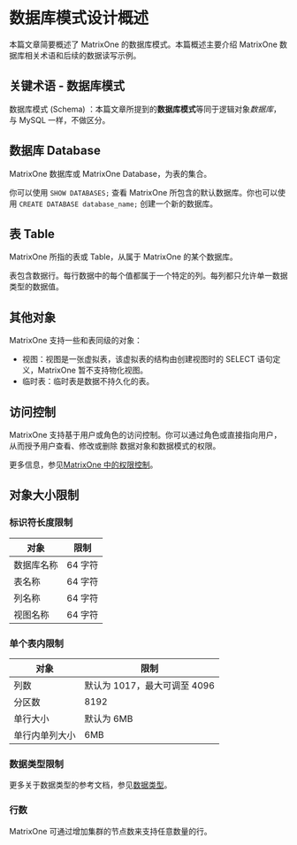 # 数据库模式设计概述

本篇文章简要概述了 MatrixOne 的数据库模式。本篇概述主要介绍 MatrixOne 数据库相关术语和后续的数据读写示例。

## 关键术语 - 数据库模式

数据库模式 (Schema) ：本篇文章所提到的**数据库模式**等同于逻辑对象*数据库*，与 MySQL 一样，不做区分。

## 数据库 Database

MatrixOne 数据库或 MatrixOne Database，为表的集合。

你可以使用 `SHOW DATABASES;` 查看 MatrixOne 所包含的默认数据库。你也可以使用 `CREATE DATABASE database_name;` 创建一个新的数据库。

## 表 Table

MatrixOne 所指的表或 Table，从属于 MatrixOne 的某个数据库。

表包含数据行。每行数据中的每个值都属于一个特定的列。每列都只允许单一数据类型的数据值。

## 其他对象

MatrixOne 支持一些和表同级的对象：

- 视图：视图是一张虚拟表，该虚拟表的结构由创建视图时的 SELECT 语句定义，MatrixOne 暂不支持物化视图。
- 临时表：临时表是数据不持久化的表。

## 访问控制

MatrixOne 支持基于用户或角色的访问控制。你可以通过角色或直接指向用户，从而授予用户查看、修改或删除 数据对象和数据模式的权限。

更多信息，参见[MatrixOne 中的权限控制](../../Security/about-privilege-management.md)。

## 对象大小限制

### 标识符长度限制

|对象|限制|
|---|---|
|数据库名称|64 字符|
|表名称|64 字符|
|列名称|64 字符|
|视图名称|64 字符|

### 单个表内限制

|对象|限制|
|---|---|
|列数|默认为 1017，最大可调至 4096|
|分区数|8192|
|单行大小|默认为 6MB|
|单行内单列大小|6MB|

### 数据类型限制

更多关于数据类型的参考文档，参见[数据类型](../../Reference/Data-Types/data-types.md)。

### 行数

MatrixOne 可通过增加集群的节点数来支持任意数量的行。
